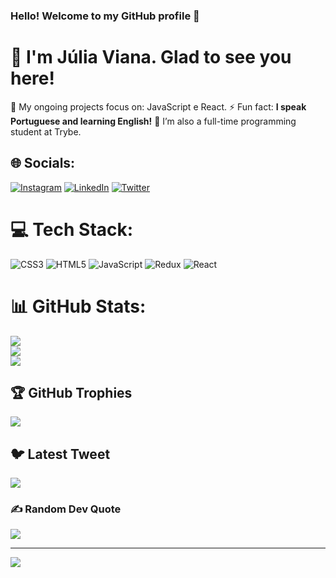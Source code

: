 ### Hello!  Welcome to my GitHub profile 👋
   # 💫 I'm Júlia Viana. Glad to see you here!
   
   🔭 My ongoing projects focus on: JavaScript e React. 
    ⚡ Fun fact: **I speak Portuguese and learning English!**
    🌱 I’m also a full-time programming student at Trybe.


## 🌐 Socials:
[![Instagram](https://img.shields.io/badge/Instagram-%23E4405F.svg?logo=Instagram&logoColor=white)](https://instagram.com/https://www.instagram.com/jullia_viana/) [![LinkedIn](https://img.shields.io/badge/LinkedIn-%230077B5.svg?logo=linkedin&logoColor=white)](https://linkedin.com/in/https://www.linkedin.com/in/julia-viana05/) [![Twitter](https://img.shields.io/badge/Twitter-%231DA1F2.svg?logo=Twitter&logoColor=white)](https://twitter.com/@JuliaVianaaM5) 

# 💻 Tech Stack:
![CSS3](https://img.shields.io/badge/css3-%231572B6.svg?style=for-the-badge&logo=css3&logoColor=white) ![HTML5](https://img.shields.io/badge/html5-%23E34F26.svg?style=for-the-badge&logo=html5&logoColor=white) ![JavaScript](https://img.shields.io/badge/javascript-%23323330.svg?style=for-the-badge&logo=javascript&logoColor=%23F7DF1E) ![Redux](https://img.shields.io/badge/redux-%23593d88.svg?style=for-the-badge&logo=redux&logoColor=white) ![React](https://img.shields.io/badge/react-%2320232a.svg?style=for-the-badge&logo=react&logoColor=%2361DAFB)
# 📊 GitHub Stats:
![](https://github-readme-stats.vercel.app/api?username=JuliaV05&theme=dracula&hide_border=false&include_all_commits=true&count_private=true)<br/>
![](https://github-readme-streak-stats.herokuapp.com/?user=JuliaV05&theme=dracula&hide_border=false)<br/>
![](https://github-readme-stats.vercel.app/api/top-langs/?username=JuliaV05&theme=dracula&hide_border=false&include_all_commits=true&count_private=true&layout=compact)

## 🏆 GitHub Trophies
![](https://github-profile-trophy.vercel.app/?username=JuliaV05&theme=nord&no-frame=false&no-bg=true&margin-w=4)

## 🐦 Latest Tweet
[![](https://gtce.itsvg.in/api?username=@JuliaVianaaM5)](https://github.com/VishwaGauravIn/github-twitter-card-embed)

### ✍️ Random Dev Quote
![](https://quotes-github-readme.vercel.app/api?type=horizontal&theme=radical)

---
[![](https://visitcount.itsvg.in/api?id=JuliaV05&icon=0&color=0)](https://visitcount.itsvg.in)

<!-- Proudly created with GPRM ( https://gprm.itsvg.in ) -->
<!--
**JuliaV05/JuliaV05** is a ✨ _special_ ✨ repository because its `README.md` (this file) appears on your GitHub profile.

Here are some ideas to get you started:

- 🔭 I'm a Front-end web developer. In training to become a full stack web developer at Trybe
- 🌱 I’m currently learning English
- 👯 I’m looking to collaborate on ...
- 🤔 I’m looking for help with ...
- 💬 Ask me about ...
- 📫 How to reach me: juliavianamendes05@gmail.com
- 😄 Pronouns: ...
- ⚡ Fun fact: ...
-->
